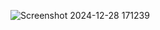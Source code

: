 ![Screenshot 2024-12-28 171239](https://github.com/user-attachments/assets/fa659a04-3b0b-4b31-892a-ce7d1504ed56)
